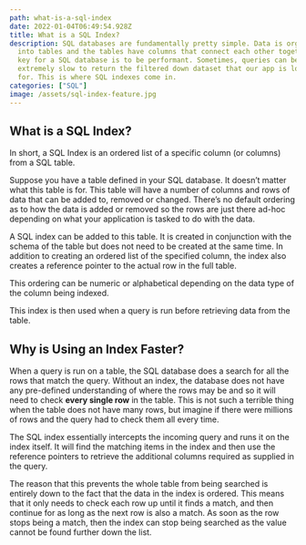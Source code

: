 ```yaml
---
path: what-is-a-sql-index
date: 2022-01-04T06:49:54.928Z
title: What is a SQL Index?
description: SQL databases are fundamentally pretty simple. Data is organised
  into tables and the tables have columns that connect each other together. The
  key for a SQL database is to be performant. Sometimes, queries can be
  extremely slow to return the filtered down dataset that our app is looking
  for. This is where SQL indexes come in.
categories: ["SQL"]
image: /assets/sql-index-feature.jpg
---
```

## What is a SQL Index?

In short, a SQL Index is an ordered list of a specific column (or columns) from a SQL table.

Suppose you have a table defined in your SQL database. It doesn’t matter what this table is for. This table will have a number of columns and rows of data that can be added to, removed or changed. There’s no default ordering as to how the data is added or removed so the rows are just there ad-hoc depending on what your application is tasked to do with the data.

A SQL index can be added to this table. It is created in conjunction with the schema of the table but does not need to be created at the same time. In addition to creating an ordered list of the specified column, the index also creates a reference pointer to the actual row in the full table. 

This ordering can be numeric or alphabetical depending on the data type of the column being indexed.

This index is then used when a query is run before retrieving data from the table. 


## Why is Using an Index Faster?

When a query is run on a table, the SQL database does a search for all the rows that match the query. Without an index, the database does not have any pre-defined understanding of where the rows may be and so it will need to check **every single row** in the table. This is not such a terrible thing when the table does not have many rows, but imagine if there were millions of rows and the query had to check them all every time.

The SQL index essentially intercepts the incoming query and runs it on the index itself. It will find the matching items in the index and then use the reference pointers to retrieve the additional columns required as supplied in the query.

The reason that this prevents the whole table from being searched is entirely down to the fact that the data in the index is ordered. This means that it only needs to check each row up until it finds a match, and then continue for as long as the next row is also a match. As soon as the row stops being a match, then the index can stop being searched as the value cannot be found further down the list.